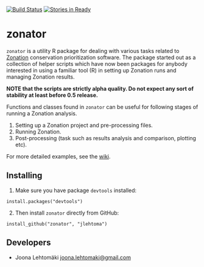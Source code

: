 [![Build Status](https://travis-ci.org/jlehtoma/zonator.png)](https://travis-ci.org/jlehtoma/zonator)
[![Stories in Ready](https://badge.waffle.io/jlehtoma/zonator.png?label=ready)](http://waffle.io/jlehtoma/zonator)

# zonator

`zonator` is a utility R package for dealing with various tasks related to
[Zonation](http://www.helsinki.fi/bioscience/consplan/software/Zonation/index.html) 
conservation prioritization software. The package started out as a collection
of helper scripts which have now been packages for anybody interested in using
a familiar tool (R) in setting up Zonation runs and managing Zonation results.

**NOTE that the scripts are strictly alpha quality. Do not expect any sort 
of stability at least before 0.5 release.**

Functions and classes found in `zonator` can be useful for following stages
of running a Zonation analysis.

1. Setting up a Zonation project and pre-processing files.
1. Running Zonation.
1. Post-processing (task such as results analysis and comparison, plotting etc).

For more detailed examples, see the [wiki](https://github.com/jlehtoma/zonator/wiki).

## Installing

1. Make sure you have package `devtools` installed:  
```
install.packages("devtools")
```  

2. Then install `zonator` directly from GitHub:  
```
install_github("zonator", "jlehtoma")
```  

## Developers

* Joona Lehtomäki <joona.lehtomaki@gmail.com>
